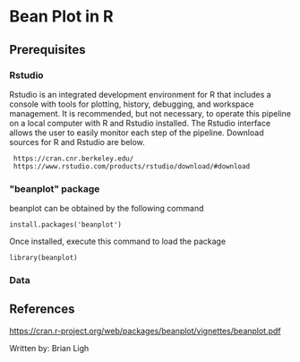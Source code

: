 # Bean Plot in R

## Prerequisites

### Rstudio
Rstudio is an integrated development environment for R that includes a console with tools for plotting, history, debugging, and workspace management. It is recommended, but not necessary, to operate this pipeline on a local computer with R and Rstudio installed. The Rstudio interface allows the user to easily monitor each step of the pipeline. Download sources for R and Rstudio are below.

```
 https://cran.cnr.berkeley.edu/
 https://www.rstudio.com/products/rstudio/download/#download
``` 

### "beanplot" package
beanplot can be obtained by the following command

```
install.packages('beanplot')
```
Once installed, execute this command to load the package

```
library(beanplot)
```

### Data

## References
https://cran.r-project.org/web/packages/beanplot/vignettes/beanplot.pdf

Written by: Brian Ligh
